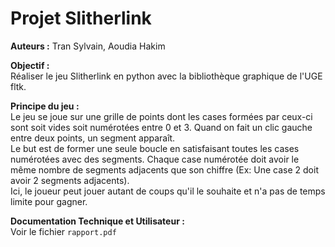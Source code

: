# Projet Slitherlink

**Auteurs :** Tran Sylvain, Aoudia Hakim

**Objectif :**  
Réaliser le jeu Slitherlink en python avec la bibliothèque graphique de l'UGE fltk.

**Principe du jeu :**  
Le jeu se joue sur une grille de points dont les cases formées par ceux-ci sont soit vides soit numérotées entre 0 et 3.
Quand on fait un clic gauche entre deux points, un segment apparaît.  
Le but est de former une seule boucle en satisfaisant toutes les cases numérotées avec des segments.
Chaque case numérotée doit avoir le même nombre de segments adjacents que son chiffre (Ex: Une case 2 doit avoir 2 segments adjacents).  
Ici, le joueur peut jouer autant de coups qu'il le souhaite et n'a pas de temps limite pour gagner.

**Documentation Technique et Utilisateur :**  
Voir le fichier `rapport.pdf`